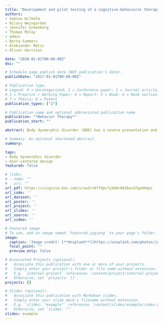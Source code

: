 ```yaml
---
title: "Development and pilot testing of a cognitive-behavioral therapy digital service for body dysmorphic disorder"
authors:
- Sabine Wilhelm
- Hilary Weingarden
- Jennifer Greenberg
- Thomas McCoy
- admin
- Berta Summers
- Aleksander Matic
- Oliver Harrison

date: "2020-01-01T00:00:00Z"
doi: ""

# Schedule page publish date (NOT publication's date).
publishDate: "2017-01-01T00:00:00Z"

# Publication type.
# Legend: 0 = Uncategorized; 1 = Conference paper; 2 = Journal article;
# 3 = Preprint / Working Paper; 4 = Report; 5 = Book; 6 = Book section;
# 7 = Thesis; 8 = Patent
publication_types: ["2"]

# Publication name and optional abbreviated publication name.
publication: "*Behavior Therapy*"
publication_short: ""

abstract: Body dysmorphic disorder (BDD) has a severe presentation and chronic course when untreated. Although effective BDD treatments exist, most individuals do not have access to them. We therefore developed and pilot tested the first smartphone-delivered individual cognitive-behavioral therapy (CBT) treatment for adults with BDD. The digital service was developed via user-centered design, integrating input from engineering, design, and psychology experts, plus BDD patient consultants. We conducted a 12-week open pilot trial (N = 10) to describe preliminary results for feasibility, acceptability, and treatment outcome. Attrition rates (0%) and feedback on usability and satisfaction indicated that smartphone-based CBT for BDD may be feasible, acceptable, and satisfactory. Initial results suggest that smartphone-based CBT for BDD may hold promise for improving BDD symptom severity, BDD-related insight, functional impairment, and quality of life, as scores from baseline to posttreatment improved with large-to-very large effects; depression improved with a medium effect. Ninety percent of participants were responders at posttreatment and 3-month follow-up. Smartphone-based CBT for BDD may have strong potential as a standardized, low cost, and accessible treatment for this debilitating illness. A test of efficacy is merited as a next step, using a well-powered, randomized control trial design.

# Summary. An optional shortened abstract.
summary: 

tags:
- Body dysmorphic disorder
- User-centered design
featured: false

# links:
# - name: ""
#   url: ""
url_pdf: https://virginia.box.com/s/ow3rn9ffdpc7y3m8r862bavd7godkmpi
url_code: ''
url_dataset: ''
url_poster: ''
url_project: ''
url_slides: ''
url_source: ''
url_video: ''

# Featured image
# To use, add an image named `featured.jpg/png` to your page's folder. 
image:
  caption: 'Image credit: [**Unsplash**](https://unsplash.com/photos/jdD8gXaTZsc)'
  focal_point: ""
  preview_only: false

# Associated Projects (optional).
#   Associate this publication with one or more of your projects.
#   Simply enter your project's folder or file name without extension.
#   E.g. `internal-project` references `content/project/internal-project/index.md`.
#   Otherwise, set `projects: []`.
projects: []

# Slides (optional).
#   Associate this publication with Markdown slides.
#   Simply enter your slide deck's filename without extension.
#   E.g. `slides: "example"` references `content/slides/example/index.md`.
#   Otherwise, set `slides: ""`.
slides: example
---
```

